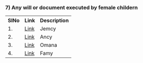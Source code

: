 


### 7) 	Any will or document executed by female childern

<table>
<tr><th>SlNo</th><th>Link</th><th>Description</th></tr>
  <tr><td>1.</td><td><a href="https://github.com/4thepeople/Asset_4/blob/main/docs/7_document_executed/jemcy.md">Link</a></td><td>Jemcy</td></tr>
  <tr><td>2.</td><td><a href="https://github.com/4thepeople/Asset_4/blob/main/docs/7_document_executed/ancy.md">Link</a></td><td>Ancy</td></tr> 
  <tr><td>3.</td><td><a href="">Link</a></td><td>Omana</td></tr>
  <tr><td>4.</td><td><a href="">Link</a></td><td>Famy</td></tr>
</table>
